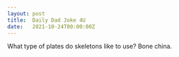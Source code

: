 ```yaml
---
layout: post
title:  Daily Dad Joke 4U
date:   2021-10-24T00:00:00Z
---
```

What type of plates do skeletons like to use? Bone china.
